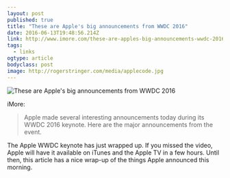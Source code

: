```yaml
---
layout: post 
published: true 
title: "These are Apple's big announcements from WWDC 2016" 
date: 2016-06-13T19:48:56.214Z 
link: http://www.imore.com/these-are-apples-big-announcements-wwdc-2016 
tags:
  - links
ogtype: article 
bodyclass: post 
image: http://rogerstringer.com/media/applecode.jpg
---
```


![These are Apple's big announcements from WWDC 2016](http://rogerstringer.com/media/applecode.jpg)

iMore:

> Apple made several interesting announcements today during its WWDC 2016 keynote. Here are the major announcements from the event.

The Apple WWDC keynote has just wrapped up. If you missed the video, Apple will have it available on iTunes and the Apple TV in a few hours.  Until then, this article has a nice wrap-up of the things Apple announced this morning.
